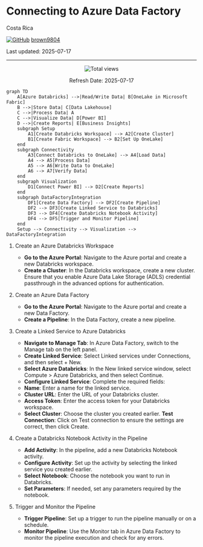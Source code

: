 # Connecting to Azure Data Factory

Costa Rica

[![GitHub](https://img.shields.io/badge/--181717?logo=github&logoColor=ffffff)](https://github.com/)
[brown9804](https://github.com/brown9804)

Last updated: 2025-07-17

----------

<!-- START BADGE -->
<div align="center">
  <img src="https://img.shields.io/badge/Total%20views-354-limegreen" alt="Total views">
  <p>Refresh Date: 2025-07-17</p>
</div>
<!-- END BADGE -->

```mermaid
graph TD
    A[Azure Databricks] -->|Read/Write Data| B[OneLake in Microsoft Fabric]
    B -->|Store Data| C[Data Lakehouse]
    C -->|Process Data| A
    C -->|Visualize Data| D[Power BI]
    D -->|Create Reports| E[Business Insights]
    subgraph Setup
        A1[Create Databricks Workspace] --> A2[Create Cluster]
        B1[Create Fabric Workspace] --> B2[Set Up OneLake]
    end
    subgraph Connectivity
        A3[Connect Databricks to OneLake] --> A4[Load Data]
        A4 --> A5[Process Data]
        A5 --> A6[Write Data to OneLake]
        A6 --> A7[Verify Data]
    end
    subgraph Visualization
        D1[Connect Power BI] --> D2[Create Reports]
    end
    subgraph DataFactoryIntegration
        DF1[Create Data Factory] --> DF2[Create Pipeline]
        DF2 --> DF3[Create Linked Service to Databricks]
        DF3 --> DF4[Create Databricks Notebook Activity]
        DF4 --> DF5[Trigger and Monitor Pipeline]
    end
    Setup --> Connectivity --> Visualization --> DataFactoryIntegration
```

1. Create an Azure Databricks Workspace
    - **Go to the Azure Portal**: Navigate to the Azure portal and create a new Databricks workspace.
    - **Create a Cluster**: In the Databricks workspace, create a new cluster. Ensure that you enable Azure Data Lake Storage (ADLS) credential passthrough in the advanced options for authentication.

2. Create an Azure Data Factory
    - **Go to the Azure Portal**: Navigate to the Azure portal and create a new Data Factory.
    - **Create a Pipeline**: In the Data Factory, create a new pipeline.

3. Create a Linked Service to Azure Databricks
    - **Navigate to Manage Tab**: In Azure Data Factory, switch to the Manage tab on the left panel.
    - **Create Linked Service**: Select Linked services under Connections, and then select + New.
    - **Select Azure Databricks**: In the New linked service window, select Compute > Azure Databricks, and then select Continue.
    - **Configure Linked Service**: Complete the required fields:
    - **Name**: Enter a name for the linked service.
    - **Cluster URL**: Enter the URL of your Databricks cluster.
    - **Access Token**: Enter the access token for your Databricks workspace.
    - **Select Cluster**: Choose the cluster you created earlier.
    **Test Connection**: Click on Test connection to ensure the settings are correct, then click Create.

4. Create a Databricks Notebook Activity in the Pipeline
    - **Add Activity**: In the pipeline, add a new Databricks Notebook activity.
    - **Configure Activity**: Set up the activity by selecting the linked service you created earlier.
    - **Select Notebook**: Choose the notebook you want to run in Databricks.
    - **Set Parameters**: If needed, set any parameters required by the notebook.

5. Trigger and Monitor the Pipeline
    - **Trigger Pipeline**: Set up a trigger to run the pipeline manually or on a schedule.
    - **Monitor Pipeline**: Use the Monitor tab in Azure Data Factory to monitor the pipeline execution and check for any errors.


